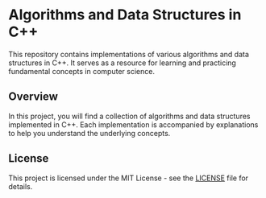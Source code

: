 # Algorithms and Data Structures in C++

This repository contains implementations of various algorithms and data structures in C++. It serves as a resource for learning and practicing fundamental concepts in computer science.

## Overview

In this project, you will find a collection of algorithms and data structures implemented in C++. Each implementation is accompanied by explanations to help you understand the underlying concepts.

## License
This project is licensed under the MIT License - see the [LICENSE](LICENSE) file for details.
